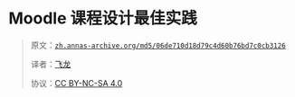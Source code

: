 # Moodle 课程设计最佳实践

> 原文：[`zh.annas-archive.org/md5/06de710d18d79c4d60b76bd7c0cb3126`](https://zh.annas-archive.org/md5/06de710d18d79c4d60b76bd7c0cb3126)
> 
> 译者：[飞龙](https://github.com/wizardforcel)
> 
> 协议：[CC BY-NC-SA 4.0](http://creativecommons.org/licenses/by-nc-sa/4.0/)